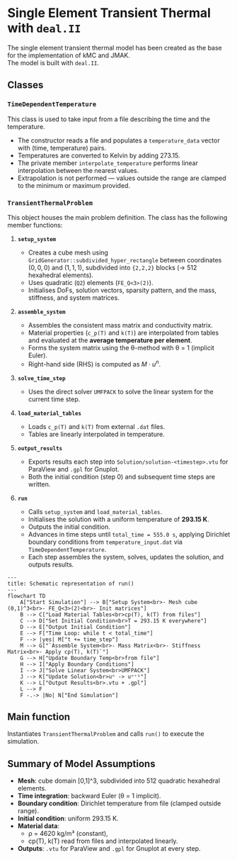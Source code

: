 # Single Element Transient Thermal with `deal.II`

The single element transient thermal model has been created as the base for the implementation of kMC and JMAK.  
The model is built with `deal.II`.

## Classes

### `TimeDependentTemperature`

This class is used to take input from a file describing the time and the temperature.

- The constructor reads a file and populates a `temperature_data` vector with (time, temperature) pairs.
- Temperatures are converted to Kelvin by adding 273.15.
- The private member `interpolate_temperature` performs linear interpolation between the nearest values.
- Extrapolation is not performed — values outside the range are clamped to the minimum or maximum provided.

### `TransientThermalProblem`

This object houses the main problem definition. The class has the following member functions:

1. **`setup_system`**
   - Creates a cube mesh using `GridGenerator::subdivided_hyper_rectangle` between coordinates $(0,0,0)$ and $(1,1,1)$, subdivided into `{2,2,2}` blocks (→ 512 hexahedral elements).
   - Uses quadratic (`Q2`) elements (`FE_Q<3>(2)`).
   - Initialises DoFs, solution vectors, sparsity pattern, and the mass, stiffness, and system matrices.

2. **`assemble_system`**
   - Assembles the consistent mass matrix and conductivity matrix.
   - Material properties (`c_p(T)` and `k(T)`) are interpolated from tables and evaluated at the **average temperature per element**.
   - Forms the system matrix using the θ-method with θ = 1 (implicit Euler).
   - Right-hand side (RHS) is computed as $M \cdot u^{n}$.

3. **`solve_time_step`**
   - Uses the direct solver `UMFPACK` to solve the linear system for the current time step.

4. **`load_material_tables`**
   - Loads `c_p(T)` and `k(T)` from external `.dat` files.
   - Tables are linearly interpolated in temperature.

5. **`output_results`**
   - Exports results each step into `Solution/solution-<timestep>.vtu` for ParaView and `.gpl` for Gnuplot.
   - Both the initial condition (step 0) and subsequent time steps are written.

6. **`run`**
   - Calls `setup_system` and `load_material_tables`.
   - Initialises the solution with a uniform temperature of **293.15 K**.
   - Outputs the initial condition.
   - Advances in time steps until `total_time = 555.0 s`, applying Dirichlet boundary conditions from `temperature_input.dat` via `TimeDependentTemperature`.
   - Each step assembles the system, solves, updates the solution, and outputs results.

```mermaid
---
title: Schematic representation of run()
---
flowchart TD
    A["Start Simulation"] --> B["Setup System<br>- Mesh cube (0,1)^3<br>- FE_Q<3>(2)<br>- Init matrices"]
    B --> C["Load Material Tables<br>cp(T), k(T) from files"]
    C --> D["Set Initial Condition<br>T = 293.15 K everywhere"]
    D --> E["Output Initial Condition"]
    E --> F["Time Loop: while t < total_time"]
    F --> |yes| M["t += time_step"]
    M --> G["`Assemble System<br>- Mass Matrix<br>- Stiffness Matrix<br>- Apply cp(T), k(T)`"]
    G --> H["Update Boundary Temp<br>from file"]
    H --> I["Apply Boundary Conditions"]
    I --> J["Solve Linear System<br>UMFPACK"]
    J --> K["Update Solution<br>uⁿ -> uⁿ⁺¹"]
    K --> L["Output Results<br>.vtu + .gpl"]
    L --> F
    F -.-> |No| N["End Simulation"]
```

## Main function

Instantiates `TransientThermalProblem` and calls `run()` to execute the simulation.

## Summary of Model Assumptions

- **Mesh**: cube domain [0,1]^3, subdivided into 512 quadratic hexahedral elements.
- **Time integration**: backward Euler (θ = 1 implicit).
- **Boundary condition**: Dirichlet temperature from file (clamped outside range).
- **Initial condition**: uniform 293.15 K.
- **Material data**:
  - ρ = 4620 kg/m³ (constant),
  - cp(T), k(T) read from files and interpolated linearly.
- **Outputs**: `.vtu` for ParaView and `.gpl` for Gnuplot at every step.
